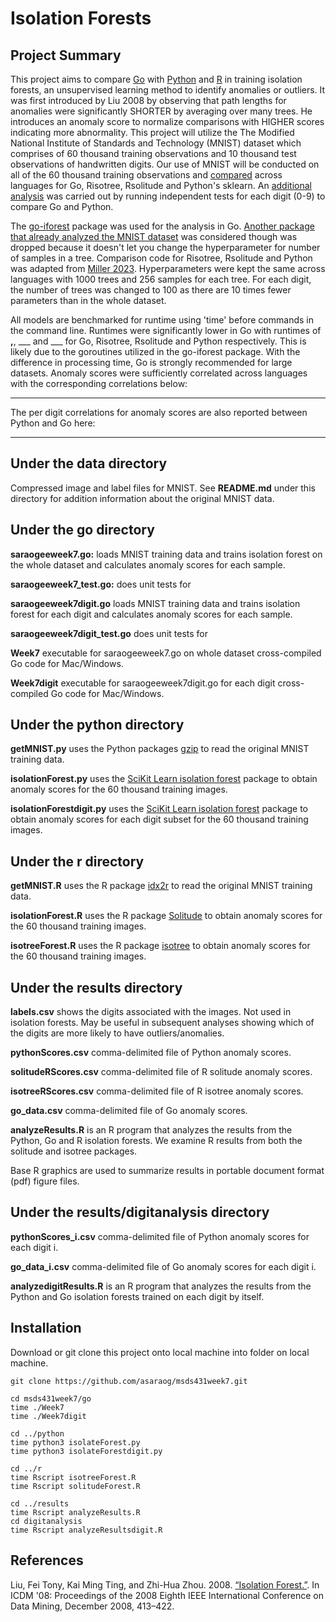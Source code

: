 # Isolation Forests

## Project Summary
This project aims to compare [Go](./go) with [Python](./python) and [R](./r) in training isolation forests, an unsupervised learning method to identify anomalies or outliers. It was first introduced by Liu 2008 by observing that path lengths for anomalies were significantly SHORTER by averaging over many trees. He introduces an anomaly score to normalize comparisons with HIGHER scores indicating more abnormality. This project will utilize the The Modified National Institute of Standards and Technology (MNIST) dataset which comprises of 60 thousand training observations and 10 thousand test observations of handwritten digits. Our use of MNIST will be conducted on all of the 60 thousand training observations and [compared](./results) across languages for Go, Risotree, Rsolitude and Python's sklearn. An [additional analysis](./results/digitanalysis/) was carried out by running independent tests for each digit (0-9) to compare Go and Python.

The [go-iforest](https://github.com/e-XpertSolutions/go-iforest) package was used for the analysis in Go. [Another package that already analyzed the MNIST dataset](https://github.com/malaschitz/randomForest/blob/master/examples/isolation2.go) was considered though was dropped because it doesn't let you change the hyperparameter for number of samples in a tree. Comparison code for Risotree, Rsolitude and Python was adapted from [Miller 2023](https://github.com/ThomasWMiller/jump-start-mnist-iforest). Hyperparameters were kept the same across languages with 1000 trees and 256 samples for each tree. For each digit, the number of trees was changed to 100 as there are 10 times fewer parameters than in the whole dataset.

All models are benchmarked for runtime using 'time' before commands in the command line. Runtimes were significantly lower in Go with runtimes of __,__, ___ and ___ for Go, Risotree, Rsolitude and Python respectively. This is likely due to the goroutines utilized in the go-iforest package. With the difference in processing time, Go is strongly recommended for large datasets. Anomaly scores were sufficiently correlated across languages with the corresponding correlations below:

---

The per digit correlations for anomaly scores are also reported between Python and Go here:

---

## Under the data directory

Compressed image and label files for MNIST. See **README.md** under this directory for addition information about the original MNIST data.

## Under the go directory

**saraogeeweek7.go:** loads MNIST training data and trains isolation forest on the whole dataset and calculates anomaly scores for each sample.

**saraogeeweek7_test.go:** does unit tests for 

**saraogeeweek7digit.go** loads MNIST training data and trains isolation forest for each digit and calculates anomaly scores for each sample.

**saraogeeweek7digit_test.go** does unit tests for

**Week7** executable for saraogeeweek7.go on whole dataset cross-compiled Go code for Mac/Windows. 

**Week7digit** executable for saraogeeweek7digit.go for each digit cross-compiled Go code for Mac/Windows.

## Under the python directory

**getMNIST.py** uses the Python packages [gzip](https://github.com/petar/GoMNIST) to read the original MNIST training data. 

**isolationForest.py** uses the [SciKit Learn isolation forest](https://scikit-learn.org/stable/modules/generated/sklearn.ensemble.IsolationForest.html) package to obtain anomaly scores for the 60 thousand training images.

**isolationForestdigit.py** uses the [SciKit Learn isolation forest](https://scikit-learn.org/stable/modules/generated/sklearn.ensemble.IsolationForest.html) package to obtain anomaly scores for each digit subset for the 60 thousand training images.

## Under the r directory

**getMNIST.R** uses the R package [idx2r](https://cran.r-project.org/web/packages/idx2r/index.html) to read the original MNIST training data. 

**isolationForest.R** uses the R package [Solitude](https://cran.r-project.org/web/packages/solitude/solitude.pdf) to obtain anomaly scores for the 60 thousand training images.

**isotreeForest.R** uses the R package [isotree](https://cran.r-project.org/web/packages/isotree/isotree.pdf) to obtain anomaly scores for the 60 thousand training images.

## Under the results directory

**labels.csv** shows the digits associated with the images. Not used in isolation forests. May be useful in subsequent analyses showing which of the digits are more likely to have outliers/anomalies.

**pythonScores.csv** comma-delimited file of Python anomaly scores.

**solitudeRScores.csv** comma-delimited file of R solitude anomaly scores.

**isotreeRScores.csv** comma-delimited file of R isotree anomaly scores.

**go_data.csv** comma-delimited file of Go anomaly scores.

**analyzeResults.R** is an R program that analyzes the results from the Python, Go and R isolation forests. We examine R results from both the solitude and isotree packages. 

Base R graphics are used to summarize results in portable document format (pdf) figure files.

## Under the results/digitanalysis directory

**pythonScores_i.csv** comma-delimited file of Python anomaly scores for each digit i.

**go_data_i.csv** comma-delimited file of Go anomaly scores for each digit i.

**analyzedigitResults.R** is an R program that analyzes the results from the Python and Go isolation forests trained on each digit by itself.

## Installation

Download or git clone this project onto local machine into folder on local machine.
```
git clone https://github.com/asaraog/msds431week7.git

cd msds431week7/go
time ./Week7
time ./Week7digit

cd ../python
time python3 isolateForest.py
time python3 isolateForestdigit.py

cd ../r
time Rscript isotreeForest.R
time Rscript solitudeForest.R

cd ../results
time Rscript analyzeResults.R
cd digitanalysis
time Rscript analyzeResultsdigit.R

```

## References

Liu, Fei Tony, Kai Ming Ting, and Zhi-Hua Zhou. 2008. [“Isolation Forest.”](https://cs.nju.edu.cn/zhouzh/zhouzh.files/publication/icdm08b.pdf). In ICDM '08: Proceedings of the 2008 Eighth IEEE International Conference on Data Mining, December 2008, 413–422.



